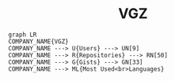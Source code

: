 <h1 align="center">VGZ</h1>

```mermaid
graph LR
COMPANY_NAME{VGZ}
COMPANY_NAME ---> U{Users} ---> UN[9]
COMPANY_NAME ---> R{Repositories} ---> RN[50]
COMPANY_NAME ---> G{Gists} ---> GN[33]
COMPANY_NAME ---> ML{Most Used<br>Languages}
```
